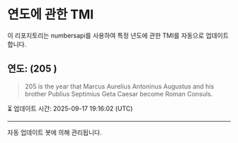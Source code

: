 
# 연도에 관한 TMI

이 리포지토리는 numbersapi를 사용하여 특정 년도에 관한 TMI를 자동으로 업데이트합니다.

## 연도: (205 )
> 205 is the year that Marcus Aurelius Antoninus Augustus and his brother Publius Septimius Geta Caesar become Roman Consuls.

⏳ 업데이트 시간: 2025-09-17 19:16:02 (UTC)

---
자동 업데이트 봇에 의해 관리됩니다.
